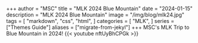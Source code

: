 +++
author = "MSC"
title = "MLK 2024 Blue Mountain"
date = "2024-01-15"
description = "MLK 2024 Blue Mountain"
image = "/img/blog/mlk24.jpg"
tags = [
    "markdown",
    "css",
    "html",
]
categories = [
    "MLK",
]
series = ["Themes Guide"]
aliases = ["migrate-from-jekyl"]
+++
MSC's MLK Trip to Blue Mountain in 2024!
{{< youtube nftUyBhCPGk >}}